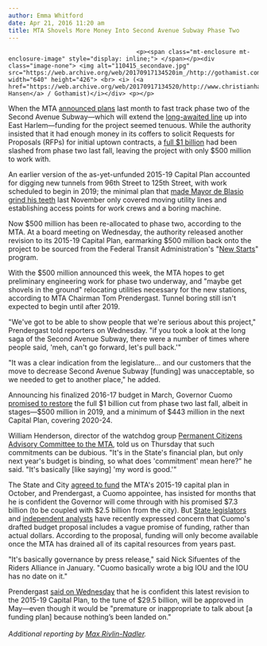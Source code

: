 ```yaml
---
author: Emma Whitford
date: Apr 21, 2016 11:20 am
title: MTA Shovels More Money Into Second Avenue Subway Phase Two
---
```


	
										<p><span class="mt-enclosure mt-enclosure-image" style="display: inline;"> </span></p><div class="image-none"> <img alt="110415_secondave.jpg" src="https://web.archive.org/web/20170917134520im_/http://gothamist.com/attachments/nyc_ewhitford/110415_secondave.jpg" width="640" height="426"> <br> <i> (<a href="https://web.archive.org/web/20170917134520/http://www.christianhansenphotography.net/">Christian Hansen</a> / Gothamist)</i></div> <p></p>

<p>When the MTA <a href="https://web.archive.org/web/20170917134520/http://gothamist.com/2016/03/05/mta_says_it_will_fast-track_phase_t.php">announced plans</a> last month to fast track phase two of the Second Avenue Subway&#x2014;which will extend the <a href="https://web.archive.org/web/20170917134520/http://gothamist.com/tags/secondavenuesubway">long-awaited line</a> up into East Harlem&#x2014;funding for the project seemed tenuous. While the authority insisted that it had enough money in its coffers to solicit Requests for Proposals (RFPs) for initial uptown contracts, a <a href="https://web.archive.org/web/20170917134520/http://gothamist.com/2015/10/28/subway_mta_second_ave.php">full $1 billion</a> had been slashed from phase two last fall, leaving the project with only $500 million to work with. </p>

<p>An earlier version of the as-yet-unfunded 2015-19 Capital Plan accounted for digging new tunnels from 96th Street to 125th Street, with work scheduled to begin in 2019; the minimal plan that <a href="https://web.archive.org/web/20170917134520/http://gothamist.com/2015/11/04/de_blasio_2nd_ave_subay.php">made Mayor de Blasio grind his teeth</a> last November only covered moving utility lines and establishing access points for work crews and a boring machine. </p>

<p>Now $500 million has been re-allocated to phase two, according to the MTA. At a board meeting on Wednesday, the authority released another revision to its 2015-19 Capital Plan, earmarking $500 million back onto the project to be sourced from the Federal Transit Administration&apos;s &quot;<a href="https://web.archive.org/web/20170917134520/https://www.transit.dot.gov/funding/grant-programs/capital-investments/about-program">New Starts</a>&quot; program. </p>

<p>With the $500 million announced this week, the MTA hopes to get preliminary engineering work for phase two underway, and &quot;maybe get shovels in the ground&quot; relocating utilities necessary for the new stations, according to MTA Chairman Tom Prendergast. Tunnel boring still isn&apos;t expected to begin until after 2019. </p>

<p>&quot;We&apos;ve got to be able to show people that we&apos;re serious about this project,&quot; Prendergast told reporters on Wednesday. &quot;if you took a look at the long saga of the Second Avenue Subway, there were a number of times where people said, &apos;meh, can&apos;t go forward, let&apos;s pull back.&apos;&quot; </p>

<p>&quot;It was a clear indication from the legislature... and our customers that the move to decrease Second Avenue Subway [funding] was unacceptable, so we needed to get to another place,&quot; he added. </p>

<p>Announcing his finalized 2016-17 budget in March, Governor Cuomo <a href="https://web.archive.org/web/20170917134520/https://www.dnainfo.com/new-york/20160401/east-harlem/cuomo-earmarks-1b-for-second-avenue-subways-harlem-portion">promised to restore</a> the full $1 billion cut from phase two last fall, albeit in stages&#x2014;$500 million in 2019, and a minimum of $443 million in the next Capital Plan, covering 2020-24. </p>

<p>William Henderson, director of the watchdog group <a href="https://web.archive.org/web/20170917134520/http://www.pcac.org/">Permanent Citizens Advisory Committee to the MTA</a>, told us on Thursday that such commitments can be dubious. &quot;It&apos;s in the State&apos;s financial plan, but only next year&apos;s budget is binding, so what does &apos;commitment&apos; mean here?&quot; he said. &quot;It&apos;s basically [like saying] &apos;my word is good.&apos;&quot; </p>

<p>The State and City <a href="https://web.archive.org/web/20170917134520/http://gothamist.com/2015/10/10/at_last_cuomo_and_de_blasio_have_ag.php">agreed to fund</a> the MTA&apos;s 2015-19 capital plan in October, and Prendergast, a Cuomo appointee, has insisted for months that he is confident the Governor will come through with his promised $7.3 billion (to be coupled with $2.5 billion from the city). But <a href="https://web.archive.org/web/20170917134520/http://gothamist.com/2016/02/26/state_on_cuomos_26_billion_mta_plan.php">State legislators</a> and <a href="https://web.archive.org/web/20170917134520/http://gothamist.com/2016/01/26/report_cuomos_budget_punts_on_mta_c.php">independent analysts</a> have recently expressed concern that Cuomo&apos;s drafted budget proposal includes a vague promise of funding, rather than actual dollars. According to the proposal, funding will only become available once the MTA has drained all of its capital resources from years past. </p>

<p>&quot;It&apos;s basically governance by press release,&quot; said Nick Sifuentes of the Riders Alliance in January. &quot;Cuomo basically wrote a big IOU and the IOU has no date on it.&quot;</p>

<p>Prendergast <a href="https://web.archive.org/web/20170917134520/http://gothamist.com/2016/04/20/l_train_shutdown_update.php">said on Wednesday</a> that he is confident this latest revision to the 2015-19 Capital Plan, to the tune of $29.5 billion, will be approved in May&#x2014;even though it would be &quot;premature or inappropriate to talk about [a funding plan] because nothing&#x2019;s been landed on.&quot;<br>
<em><br>
Additional reporting by <a href="https://web.archive.org/web/20170917134520/https://twitter.com/MaxRivlinNadler?ref_src=twsrc%5Egoogle%7Ctwcamp%5Eserp%7Ctwgr%5Eauthor">Max Rivlin-Nadler</a>. </em></p>					
										
									
				